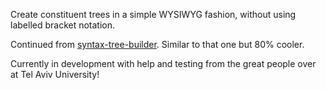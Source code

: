 Create constituent trees in a simple WYSIWYG fashion, without using labelled bracket notation.

Continued from [syntax-tree-builder](https://github.com/yuvallevy/syntax-tree-builder). Similar to that one but 80% cooler.

Currently in development with help and testing from the great people over at Tel Aviv University!
